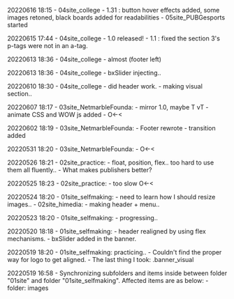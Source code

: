 20220616 18:15
    - 04site_college
        - 1.31 : button hover effects added, some images retoned, black boards added for readabilities
    - 05site_PUBGesports started

20220615 17:44
    - 04site_college
        - 1.0 released!
        - 1.1 : fixed the section 3's p-tags were not in an a-tag.

20220613 18:36
    - 04site_college
        - almost (footer left)

20220613 18:36
    - 04site_college
        - bxSlider injecting..

20220610 18:30
    - 04site_college
        - did header work.
        - making visual section..

20220607 18:17
    - 03site_NetmarbleFounda:
        - mirror 1.0, maybe T vT
        - animate CSS and WOW js added
        - O<-<

20220602 18:19
    - 03site_NetmarbleFounda:
        - Footer rewrote
        - transition added

20220531 18:20
    - 03site_NetmarbleFounda:
        - O<-<

20220526 18:21
    - 02site_practice:
        - float, position, flex.. too hard to use them all fluently..
        - What makes publishers better?

20220525 18:23
    - 02site_practice:
        - too slow O<-<

20220524 18:20
    - 01site_selfmaking:
        - need to learn how I should resize images..
    - 02site_himedia:
        - making header + menu..

20220523 18:20
    - 01site_selfmaking:
        - progressing..

20220520 18:18
    - 01site_selfmaking:
        - header realigned by using flex mechanisms.
        - bxSlider added in the banner.

20220519 18:20
    - 01site_selfmaking: practicing..
        - Couldn't find the proper way for logo to get aligned.
        - The last thing I took: .banner_visual

20220519 16:58
    - Synchronizing subfolders and items inside between folder "01site" and folder "01site_selfmaking". Affected items are as below:
        - folder: images